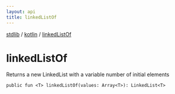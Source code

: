 ```yaml
---
layout: api
title: linkedListOf
---
```

[stdlib](../index.html) / [kotlin](index.html) / [linkedListOf](linkedListOf.html)

# linkedListOf
Returns a new LinkedList with a variable number of initial elements
```
public fun <T> linkedListOf(values: Array<T>): LinkedList<T>
```
